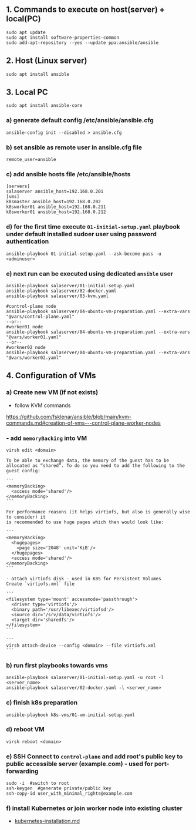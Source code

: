 ##  1. Commands to execute on host(server) + local(PC)
```
sudo apt update
sudo apt install software-properties-common
sudo add-apt-repository --yes --update ppa:ansible/ansible
```

## 2. Host (Linux server)
```
sudo apt install ansible
```

## 3. Local PC
```
sudo apt install ansible-core
```

### a) generate default config /etc/ansible/ansible.cfg
```
ansible-config init --disabled > ansible.cfg
```

### b) set ansible as remote user in ansible.cfg file
```
remote_user=ansible
```

### c) add ansible hosts file /etc/ansible/hosts
```
[servers]
salaserver ansible_host=192.168.0.201
[vms]
k8smaster ansible_host=192.168.0.202
k8sworker01 ansible_host=192.168.0.211
k8sworker01 ansible_host=192.168.0.212
```

### d) for the first time execute `01-initial-setup.yaml` playbook under default installed sudoer user using password authentication
```
ansible-playbook 01-initial-setup.yaml --ask-become-pass -u <adminuser>
```

### e) next run can be executed using dedicated `ansible` user
```
ansible-playbook salaserver/01-initial-setup.yaml
ansible-playbook salaserver/02-docker.yaml
ansible-playbook salaserver/03-kvm.yaml

#control-plane node
ansible-playbook salaserver/04-ubuntu-vm-preparation.yaml --extra-vars "@vars/control-plane.yaml"
--or--
#worker01 node
ansible-playbook salaserver/04-ubuntu-vm-preparation.yaml --extra-vars "@vars/worker01.yaml"
--or--
#workner02 node
ansible-playbook salaserver/04-ubuntu-vm-preparation.yaml --extra-vars "@vars/worker02.yaml"
```

## 4. Configuration of VMs
### a) Create new VM (if not exists)

  - follow KVM commands

  https://github.com/fsklenar/ansible/blob/main/kvm-commands.md#creation-of-vms---control-plane-worker-nodes

  ### - add `memoryBacking` into VM
  ```
  virsh edit <domain>
  ```
    To be able to exchange data, the memory of the guest has to be allocated as “shared”. To do so you need to add the following to the guest config:

    ```
    <memoryBacking>
      <access mode='shared'/>
    </memoryBacking>
    ```

    For performance reasons (it helps virtiofs, but also is generally wise to consider) it
    is recommended to use huge pages which then would look like:

    ```
    <memoryBacking>
      <hugepages>
        <page size='2048' unit='KiB'/>
      </hugepages>
      <access mode='shared'/>
    </memoryBacking>
    ```

    - attach virtiofs disk - used in K8S for Persistent Volumes
    Create `virtiofs.xml` file

    ```
    <filesystem type='mount' accessmode='passthrough'>
      <driver type='virtiofs'/>
      <binary path='/usr/libexec/virtiofsd'/>
      <source dir='/srv/data/virtiofs'/>
      <target dir='sharedfs'/>
    </filesystem>
    ```

    ```
    virsh attach-device --config <domain> --file virtiofs.xml
    ```

### b) run first playbooks towards vms
```
ansible-playbook salaserver/01-initial-setup.yaml -u root -l <server_name>
ansible-playbook salaserver/02-docker.yaml -l <server_name>
```

### c) finish k8s preparation
```
ansible-playbook k8s-vms/01-vm-initial-setup.yaml
```

### d) reboot VM
```
virsh reboot <domain>
```

### e) SSH Connect to `control-plane` and add root's public key to public accessible server (example.com) - used for port-forwarding
```
sudo -i  #switch to root
ssh-keygen  #generate private/public key
ssh-copy-id user_with_minimal_rights@example.com
```

### f) install Kubernetes or join worker node into existing cluster
- [kubernetes-installation.md](kubernetes-installation.md)

